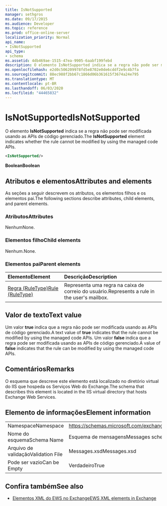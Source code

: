 ```yaml
---
title: IsNotSupported
manager: sethgros
ms.date: 09/17/2015
ms.audience: Developer
ms.topic: reference
ms.prod: office-online-server
localization_priority: Normal
api_name:
- IsNotSupported
api_type:
- schema
ms.assetid: 4db469ae-1515-47ea-9905-6aabf199febd
description: O elemento IsNotSupported indica se a regra não pode ser modificada usando as APIs de código gerenciado.
ms.openlocfilehash: e2d0c506209978fd5e8702e0de6cddf2e9c4b7fa
ms.sourcegitcommit: 88ec988f2bb67c1866d06b361615f3674a24e795
ms.translationtype: MT
ms.contentlocale: pt-BR
ms.lasthandoff: 06/03/2020
ms.locfileid: "44465832"
---
```

# <a name="isnotsupported"></a><span data-ttu-id="673f6-103">IsNotSupported</span><span class="sxs-lookup"><span data-stu-id="673f6-103">IsNotSupported</span></span>

<span data-ttu-id="673f6-104">O elemento **IsNotSupported** indica se a regra não pode ser modificada usando as APIs de código gerenciado.</span><span class="sxs-lookup"><span data-stu-id="673f6-104">The **IsNotSupported** element indicates whether the rule cannot be modified by using the managed code APIs.</span></span> 
  
```XML
<IsNotSupported/>
```

 <span data-ttu-id="673f6-105">**Boolean**</span><span class="sxs-lookup"><span data-stu-id="673f6-105">**Boolean**</span></span>
## <a name="attributes-and-elements"></a><span data-ttu-id="673f6-106">Atributos e elementos</span><span class="sxs-lookup"><span data-stu-id="673f6-106">Attributes and elements</span></span>

<span data-ttu-id="673f6-107">As seções a seguir descrevem os atributos, os elementos filhos e os elementos pai.</span><span class="sxs-lookup"><span data-stu-id="673f6-107">The following sections describe attributes, child elements, and parent elements.</span></span>
  
### <a name="attributes"></a><span data-ttu-id="673f6-108">Atributos</span><span class="sxs-lookup"><span data-stu-id="673f6-108">Attributes</span></span>

<span data-ttu-id="673f6-109">Nenhum</span><span class="sxs-lookup"><span data-stu-id="673f6-109">None.</span></span>
  
### <a name="child-elements"></a><span data-ttu-id="673f6-110">Elementos filho</span><span class="sxs-lookup"><span data-stu-id="673f6-110">Child elements</span></span>

<span data-ttu-id="673f6-111">Nenhum.</span><span class="sxs-lookup"><span data-stu-id="673f6-111">None.</span></span>
  
### <a name="parent-elements"></a><span data-ttu-id="673f6-112">Elementos pai</span><span class="sxs-lookup"><span data-stu-id="673f6-112">Parent elements</span></span>

|<span data-ttu-id="673f6-113">**Elemento**</span><span class="sxs-lookup"><span data-stu-id="673f6-113">**Element**</span></span>|<span data-ttu-id="673f6-114">**Descrição**</span><span class="sxs-lookup"><span data-stu-id="673f6-114">**Description**</span></span>|
|:-----|:-----|
|[<span data-ttu-id="673f6-115">Regra (RuleType)</span><span class="sxs-lookup"><span data-stu-id="673f6-115">Rule (RuleType)</span></span>](rule-ruletype.md) <br/> |<span data-ttu-id="673f6-116">Representa uma regra na caixa de correio do usuário.</span><span class="sxs-lookup"><span data-stu-id="673f6-116">Represents a rule in the user's mailbox.</span></span>  <br/> |
   
## <a name="text-value"></a><span data-ttu-id="673f6-117">Valor de texto</span><span class="sxs-lookup"><span data-stu-id="673f6-117">Text value</span></span>

<span data-ttu-id="673f6-118">Um valor **true** indica que a regra não pode ser modificada usando as APIs de código gerenciado.</span><span class="sxs-lookup"><span data-stu-id="673f6-118">A text value of **true** indicates that the rule cannot be modified by using the managed code APIs.</span></span> <span data-ttu-id="673f6-119">Um valor **false** indica que a regra pode ser modificada usando as APIs de código gerenciado.</span><span class="sxs-lookup"><span data-stu-id="673f6-119">A value of **false** indicates that the rule can be modified by using the managed code APIs.</span></span> 
  
## <a name="remarks"></a><span data-ttu-id="673f6-120">Comentários</span><span class="sxs-lookup"><span data-stu-id="673f6-120">Remarks</span></span>

<span data-ttu-id="673f6-121">O esquema que descreve este elemento está localizado no diretório virtual do IIS que hospeda os Serviços Web do Exchange.</span><span class="sxs-lookup"><span data-stu-id="673f6-121">The schema that describes this element is located in the IIS virtual directory that hosts Exchange Web Services.</span></span>
  
## <a name="element-information"></a><span data-ttu-id="673f6-122">Elemento de informações</span><span class="sxs-lookup"><span data-stu-id="673f6-122">Element information</span></span>

|||
|:-----|:-----|
|<span data-ttu-id="673f6-123">Namespace</span><span class="sxs-lookup"><span data-stu-id="673f6-123">Namespace</span></span>  <br/> |https://schemas.microsoft.com/exchange/services/2006/messages  <br/> |
|<span data-ttu-id="673f6-124">Nome do esquema</span><span class="sxs-lookup"><span data-stu-id="673f6-124">Schema Name</span></span>  <br/> |<span data-ttu-id="673f6-125">Esquema de mensagens</span><span class="sxs-lookup"><span data-stu-id="673f6-125">Messages schema</span></span>  <br/> |
|<span data-ttu-id="673f6-126">Arquivo de validação</span><span class="sxs-lookup"><span data-stu-id="673f6-126">Validation File</span></span>  <br/> |<span data-ttu-id="673f6-127">Messages.xsd</span><span class="sxs-lookup"><span data-stu-id="673f6-127">Messages.xsd</span></span>  <br/> |
|<span data-ttu-id="673f6-128">Pode ser vazio</span><span class="sxs-lookup"><span data-stu-id="673f6-128">Can be Empty</span></span>  <br/> |<span data-ttu-id="673f6-129">Verdadeiro</span><span class="sxs-lookup"><span data-stu-id="673f6-129">True</span></span>  <br/> |
   
## <a name="see-also"></a><span data-ttu-id="673f6-130">Confira também</span><span class="sxs-lookup"><span data-stu-id="673f6-130">See also</span></span>



- [<span data-ttu-id="673f6-131">Elementos XML do EWS no Exchange</span><span class="sxs-lookup"><span data-stu-id="673f6-131">EWS XML elements in Exchange</span></span>](ews-xml-elements-in-exchange.md)

